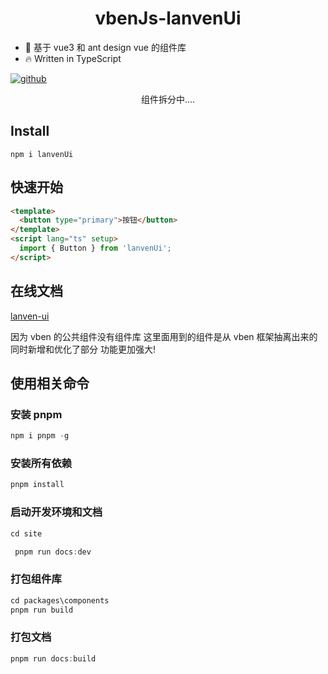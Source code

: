 <h1 align="center">
    vbenJs-lanvenUi
</h1>

- 💪 基于 vue3 和 ant design vue 的组件库
- 🔥 Written in TypeScript

[![github](https://img.shields.io/badge/github-lanvenUi-red.svg)](https://www.npmjs.com/package/lanven-ui)

<p align="center">组件拆分中....</p>

## Install

```
npm i lanvenUi
```

## 快速开始

```html
<template>
  <button type="primary">按钮</button>
</template>
<script lang="ts" setup>
  import { Button } from 'lanvenUi';
</script>
```

## 在线文档

[lanven-ui](https://chenxiaofie.github.io/lanvenUi/)

因为 vben 的公共组件没有组件库 这里面用到的组件是从 vben 框架抽离出来的同时新增和优化了部分 功能更加强大!

## 使用相关命令

### 安装 pnpm

```ts
npm i pnpm -g
```

### 安装所有依赖

```ts
pnpm install
```

### 启动开发环境和文档

```ts
cd site
```

```ts
 pnpm run docs:dev
```

### 打包组件库

```ts
cd packages\components
pnpm run build
```

### 打包文档

```ts
pnpm run docs:build
```
